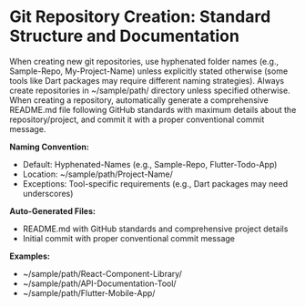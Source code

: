 # Git Repository Creation: Standard Structure and Documentation

When creating new git repositories, use hyphenated folder names (e.g., Sample-Repo, My-Project-Name) unless explicitly stated otherwise (some tools like Dart packages may require different naming strategies). Always create repositories in ~/sample/path/ directory unless specified otherwise. When creating a repository, automatically generate a comprehensive README.md file following GitHub standards with maximum details about the repository/project, and commit it with a proper conventional commit message.

**Naming Convention:**
- Default: Hyphenated-Names (e.g., Sample-Repo, Flutter-Todo-App)
- Location: ~/sample/path/Project-Name/
- Exceptions: Tool-specific requirements (e.g., Dart packages may need underscores)

**Auto-Generated Files:**
- README.md with GitHub standards and comprehensive project details
- Initial commit with proper conventional commit message

**Examples:**
- ~/sample/path/React-Component-Library/
- ~/sample/path/API-Documentation-Tool/
- ~/sample/path/Flutter-Mobile-App/
